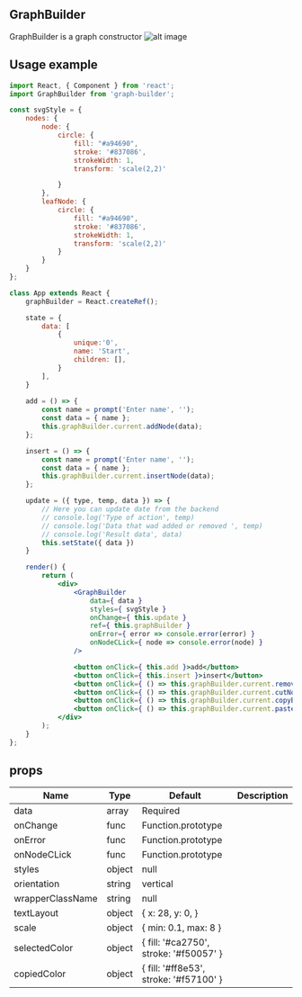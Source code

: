 ## GraphBuilder

GraphBuilder is a graph constructor 
![alt image](http://imgs-info.ru/2019/09/24/SNIMOK-EKRANA-2019-09-23-V-23.34.37.png)
## Usage example

```jsx
import React, { Component } from 'react';
import GraphBuilder from 'graph-builder';

const svgStyle = {
    nodes: {
        node: {
            circle: {
                fill: "#a94690",
                stroke: '#837086',
                strokeWidth: 1,
                transform: 'scale(2,2)'

            }
        },
        leafNode: {
            circle: {
                fill: "#a94690",
                stroke: '#837086',
                strokeWidth: 1,
                transform: 'scale(2,2)'
            }
        }
    }
};

class App extends React {
    graphBuilder = React.createRef();

    state = {
        data: [
            {
                unique:'0',
                name: 'Start',
                children: [],
            }
        ],                
    }
    
    add = () => {
        const name = prompt('Enter name', '');
        const data = { name };
        this.graphBuilder.current.addNode(data);
    };

    insert = () => {
        const name = prompt('Enter name', '');
        const data = { name };
        this.graphBuilder.current.insertNode(data);
    };

    update = ({ type, temp, data }) => {
        // Here you can update date from the backend 
        // console.log('Type of action', temp)
        // console.log('Data that wad added or removed ', temp)
        // console.log('Result data', data)
        this.setState({ data })
    }

    render() {
        return (
            <div>
                <GraphBuilder
                    data={ data }
                    styles={ svgStyle }
                    onChange={ this.update }
                    ref={ this.graphBuilder }
                    onError={ error => console.error(error) }
                    onNodeCLick={ node => console.error(node) }
                />

                <button onClick={ this.add }>add</button>
                <button onClick={ this.insert }>insert</button>
                <button onClick={ () => this.graphBuilder.current.removeNode() }>remove</button>
                <button onClick={ () => this.graphBuilder.current.cutNode() }>cut</button>
                <button onClick={ () => this.graphBuilder.current.copyBranch() }>Copy branch</button>
                <button onClick={ () => this.graphBuilder.current.pasteBranch() }>Paste branch</button>
            </div>
        );
    }
};
```

## props

| Name                      | Type    | Default                               | Description                        |
| ------------------------- | ------- | ------------------------------------- | ---------------------------------- |
| data                      | array   |Required                               |                                    |
| onChange                  | func    |Function.prototype                     |                                    |
| onError                   | func    |Function.prototype                     |                                    |
| onNodeCLick               | func    |Function.prototype                     |                                    |
| styles                    | object  |null                                   |                                    |
| orientation               | string  |vertical                               |                                    |
| wrapperClassName          | string  |null                                   |                                    |
| textLayout                | object  |{ x: 28, y: 0, }                       |                                    |
| scale                     | object  |{ min: 0.1, max: 8 }                   |                                    |
| selectedColor             | object  |{ fill: '#ca2750', stroke: '#f50057' } |                                    |
| copiedColor               | object  |{ fill: '#ff8e53', stroke: '#f57100' } |                                    |

